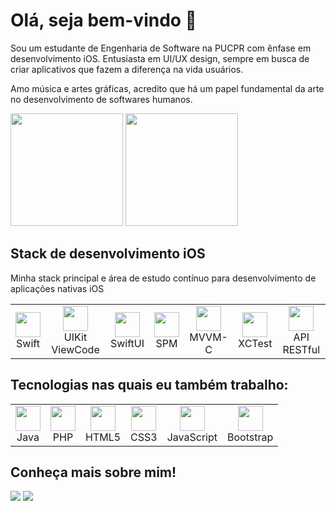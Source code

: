 # Olá, seja bem-vindo 🤟
Sou um estudante de Engenharia de Software na PUCPR com ênfase em desenvolvimento iOS. Entusiasta em UI/UX design, sempre em busca de criar aplicativos que fazem a diferença na vida usuários. 

Amo música e artes gráficas, acredito que há um papel fundamental da arte no desenvolvimento de softwares humanos.

<div>
  <img height="180" src="https://github-readme-stats.vercel.app/api?username=otavioaugustosw&show_icons=true&theme=midnight-purple"/>
  <img height="180" src="https://github-readme-stats.vercel.app/api/top-langs/?username=otavioaugustosw&layout=compact&theme=midnight-purple"/>
</div>

## Stack de desenvolvimento iOS
Minha stack principal e área de estudo contínuo para desenvolvimento de aplicações nativas iOS
<table>
  <tr>
    <td align="center">
      <img height="40" src="https://github.com/user-attachments/assets/8064b8b8-0989-4737-b012-e90cc32c6726"/>
      <br>Swift
    </td>
            <td align="center">
      <img height="40" src="https://github.com/user-attachments/assets/61e0acb7-73ac-437b-a132-534cc6afecc8"/>
      <br>UIKit ViewCode
    </td>
        <td align="center">
      <img height="40" src="https://github.com/user-attachments/assets/d3d3ba91-cc0c-4d93-8e4b-a017783eccbc"/>
      <br>SwiftUI
    </td>
    <td align="center">
      <img height="40" src="https://cdn.jsdelivr.net/gh/devicons/devicon@latest/icons/html5/html5-original.svg"/>
      <br>SPM
    </td>
    <td align="center">
      <img height="40" src="https://github.com/user-attachments/assets/61e0acb7-73ac-437b-a132-534cc6afecc8"/>
      <br>MVVM-C
    </td>
    <td align="center">
      <img height="40" src="https://github.com/user-attachments/assets/61e0acb7-73ac-437b-a132-534cc6afecc8"/>
      <br>XCTest
    </td>
        <td align="center">
      <img height="40" src="https://github.com/user-attachments/assets/61e0acb7-73ac-437b-a132-534cc6afecc8"/>
          <br>API RESTful 
    </td>
  </tr>
</table>


## Tecnologias nas quais eu também trabalho:

<table>
  <tr>
    <td align="center">
      <img height="40" src="https://cdn.jsdelivr.net/gh/devicons/devicon@latest/icons/java/java-original.svg"/>
      <br>Java
    </td>
        <td align="center">
      <img height="40" src="https://cdn.jsdelivr.net/gh/devicons/devicon@latest/icons/php/php-original.svg"/>
      <br>PHP
    </td>
    <td align="center">
      <img height="40" src="https://cdn.jsdelivr.net/gh/devicons/devicon@latest/icons/html5/html5-original.svg"/>
      <br>HTML5
    </td>
    <td align="center">
      <img height="40" src="https://cdn.jsdelivr.net/gh/devicons/devicon@latest/icons/css3/css3-original.svg"/>
      <br>CSS3
    </td>
    <td align="center">
      <img height="40" src="https://cdn.jsdelivr.net/gh/devicons/devicon@latest/icons/javascript/javascript-original.svg"/>
      <br>JavaScript
    </td>
        <td align="center">
      <img height="40" src="https://cdn.jsdelivr.net/gh/devicons/devicon@latest/icons/bootstrap/bootstrap-original.svg"/>
      <br>Bootstrap
    </td>
  </tr>
</table>

## Conheça mais sobre mim!
<div> 
    <a href="https://www.otavioaugustosw.com" target="_blank"><img src="https://img.shields.io/badge/Portfolio-255E63?style=for-the-badge&logo=About.me&logoColor=white" target="_blank"></a> 
  <a href="https://www.linkedin.com/in/otavio-augusto-silva/" target="_blank"><img src="https://img.shields.io/badge/-LinkedIn-%230077B5?style=for-the-badge&logo=linkedin&logoColor=white" target="_blank"></a> 
</div>
